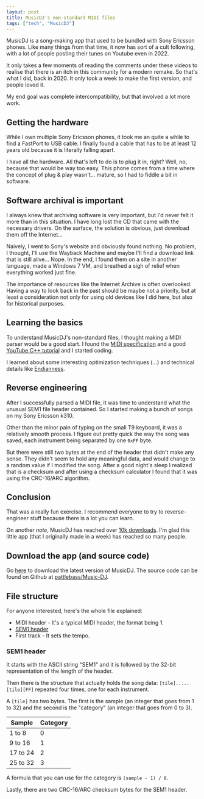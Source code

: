 ```yaml
---
layout: post
title: MusicDJ's non-standard MIDI files
tags: ["tech", "MusicDJ"]
---
```


MusicDJ is a song-making app that used to be bundled with Sony Ericsson phones. Like many things from that time, it now has sort of a cult following, with a lot of people posting their tunes on Youtube even in 2022.

It only takes a few moments of reading the comments under these videos to realise that there is an itch in this community for a modern remake. So that's what I did, back in 2020. It only took a week to make the first version, and people loved it.

My end goal was complete intercompatibility, but that involved a lot more work.

## Getting the hardware

While I own multiple Sony Ericsson phones, it took me an quite a while to find a FastPort to USB cable. I finally found a cable that has to be at least 12 years old because it is literally falling apart.

I have all the hardware. All that's left to do is to plug it in, right? Well, no, because that would be way too easy. This phone comes from a time where the concept of plug & play wasn't... mature, so I had to fiddle a bit in software.

## Software archival is important

I always knew that archiving software is very important, but I'd never felt it more than in this situation. I have long lost the CD that came with the necessary drivers. On the surface, the solution is obvious, just download them off the Internet...

Naively, I went to Sony's website and obviously found nothing. No problem, I thought, I'll use the Wayback Machine and maybe I'll find a download link that is still alive... Nope. In the end, I found them on a site in another language, made a Windows 7 VM, and breathed a sigh of relief when everything worked just fine.

The importance of resources like the Internet Archive is often overlooked. Having a way to look back in the past should be maybe not a priority, but at least a consideration not only for using old devices like I did here, but also for historical purposes.

## Learning the basics

To understand MusicDJ's non-standard files, I thought making a MIDI parser would be a good start. I found the [MIDI specification](http://www.music.mcgill.ca/~ich/classes/mumt306/StandardMIDIfileformat.html) and a good [YouTube C++ tutorial](https://www.youtube.com/watch?v=040BKtnDdg0) and I started coding.

I learned about some interesting optimization techniques (...) and technical details like [Endianness](https://en.wikipedia.org/wiki/Endianness).

## Reverse engineering

After I successfully parsed a MIDI file, it was time to understand what the unusual SEM1 file header contained. So I started making a bunch of songs on my Sony Ericsson k310.

Other than the minor pain of typing on the small T9 keyboard, it was a relatively smooth process. I figure out pretty quick the way the song was saved, each instrument being separated by one `0xFF` byte.

But there were still two bytes at the end of the header that didn't make any sense. They didn't seem to hold any meaningful data, and would change to a random value if I modified the song. After a good night's sleep I realized that is a checksum and after using a checksum calculator I found that it was using the CRC-16/ARC algorithm.

## Conclusion

That was a really fun exercise. I recommend everyone to try to reverse-engineer stuff because there is a lot you can learn.

On another _note_, MusicDJ has reached over [10k downloads](https://somsubhra.github.io/github-release-stats/?username=pattlebass&repository=Music-DJ&page=1&per_page=30). I'm glad this little app (that I originally made in a week) has reached so many people.

## Download the app (and source code)

Go [here](https://github.com/pattlebass/Music-DJ/releases/tag/v1.5-beta) to download the latest version of MusicDJ. The source code can be found on Github at [pattlebass/Music-DJ](https://github.com/pattlebass/Music-DJ).

## File structure

For anyone interested, here's the whole file explained:

- MIDI header - It's a typical MIDI header, the format being 1.
- [SEM1 header](#sem1-header)
- First track - It sets the tempo.

### SEM1 header

It starts with the ASCII string "SEM1" and it is followed by the 32-bit representation of the length of the header.

Then there is the structure that actually holds the song data: `[tile].....[tile][FF]` repeated four times, one for each instrument.

A `[tile]` has two bytes. The first is the sample (an integer that goes from 1 to 32) and the second is the "category" (an integer that goes from 0 to 3).

| Sample   | Category |
| -------- | -------- |
| 1 to 8   | 0        |
| 9 to 16  | 1        |
| 17 to 24 | 2        |
| 25 to 32 | 3        |

A formula that you can use for the category is `(sample - 1) / 8`.

Lastly, there are two CRC-16/ARC checksum bytes for the SEM1 header.
